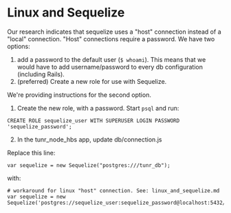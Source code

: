 # Linux and Sequelize

Our research indicates that sequelize uses a "host" connection instead of a "local" connection.  "Host" connections require a password.  We have two options:
1. add a password to the default user (`$ whoami`).  This means that we would have to add username/password to every db configuration (including Rails).
2. (preferred) Create a new role for use with Sequelize.

We're providing instructions for the second option.

1. Create the new role, with a password. Start `psql` and run:
```
CREATE ROLE sequelize_user WITH SUPERUSER LOGIN PASSWORD 'sequelize_password';
```

2.  In the tunr_node_hbs app, update db/connection.js

Replace this line:
```
var sequelize = new Sequelize("postgres:///tunr_db");
```
with:
```
# workaround for linux "host" connection. See: linux_and_sequelize.md
var sequelize = new Sequelize('postgres://sequelize_user:sequelize_password@localhost:5432/tunr_db');
```
